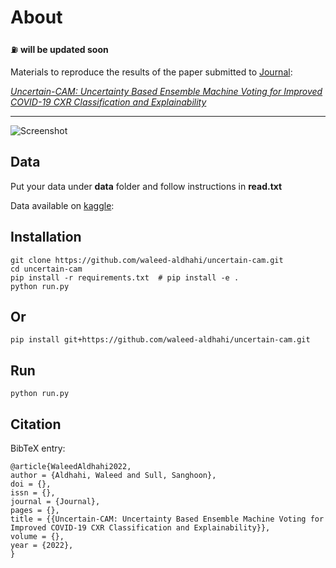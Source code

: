 # About

:fuelpump: **will be updated soon**

Materials to reproduce the results of the paper submitted to [Journal](https://www.l): 

*[Uncertain-CAM: Uncertainty Based Ensemble Machine Voting for Improved COVID-19 CXR Classification and Explainability](https://www.)*

****
![Screenshot](graphical_abstract.jpg)


## Data
Put your data under **data** folder and follow instructions in **read.txt**

Data available on [kaggle](https://www.kaggle.com/datasets/anasmohammedtahir/covidqu):


## Installation
```
git clone https://github.com/waleed-aldhahi/uncertain-cam.git
cd uncertain-cam
pip install -r requirements.txt  # pip install -e .
python run.py
```
## Or
```
pip install git+https://github.com/waleed-aldhahi/uncertain-cam.git
```
## Run 
```
python run.py
```

## Citation

BibTeX entry:
```
@article{WaleedAldhahi2022,
author = {Aldhahi, Waleed and Sull, Sanghoon},
doi = {},
issn = {},
journal = {Journal},
pages = {},
title = {{Uncertain-CAM: Uncertainty Based Ensemble Machine Voting for Improved COVID-19 CXR Classification and Explainability}},
volume = {},
year = {2022},
}
```
